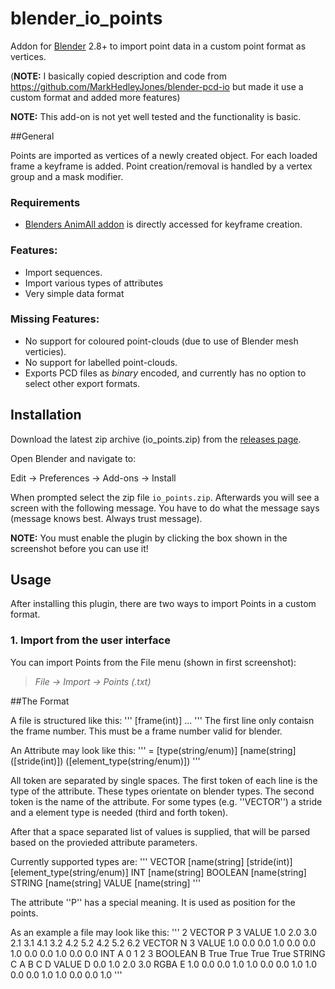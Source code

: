 # blender_io_points
Addon for [Blender](https://www.blender.org/) 2.8+ to import point data in a custom point format as vertices.

(**NOTE:** I basically copied description and code from https://github.com/MarkHedleyJones/blender-pcd-io but made it use a custom format and added more features)

**NOTE:** This add-on is not yet well tested and the functionality is basic.

##General

Points are imported as vertices of a newly created object. For each loaded frame a keyframe is added. Point creation/removal is handled by a vertex group and a mask modifier.

### Requirements
* [Blenders AnimAll addon](https://projects.blender.org/blender/blender-addons/src/branch/main/animation_animall) is directly accessed for keyframe creation.

### Features:
* Import sequences.
* Import various types of attributes
* Very simple data format

### Missing Features:
* No support for coloured point-clouds (due to use of Blender mesh verticies).
* No support for labelled point-clouds.
* Exports PCD files as *binary* encoded, and currently has no option to select other export formats.

## Installation
Download the latest zip archive (io_points.zip) from the [releases page](https://github.com/Destranix/blender_io_points/releases).

Open Blender and navigate to:

  Edit -> Preferences -> Add-ons -> Install

When prompted select the zip file `io_points.zip`.
Afterwards you will see a screen with the following message. You have to do what the message says (message knows best. Always trust message).

**NOTE:** You must enable the plugin by clicking the box shown in the screenshot before you can use it!

## Usage
After installing this plugin, there are two ways to import Points in a custom format.

### 1. Import from the user interface
You can import Points from the File menu (shown in first screenshot):

>  *File -> Import -> Points (.txt)*

##The Format

A file is structured like this:
'''
[frame(int)]
<attribute>
<attribute>
<attribute>
...
'''
The first line only contaisn the frame number. This must be a frame number valid for blender.

An Attribute may look like this:
'''
<attribute> =
[type(string/enum)] [name(string] ([stride(int)]) ([element_type(string/enum)]) <data>
'''

All token are separated by single spaces.
The first token of each line is the type of the attribute. These types orientate on blender types.
The second token is the name of the attribute.
For some types (e.g. ''VECTOR'') a stride and a element type is needed (third and forth token).

After that a space separated list of values is supplied, that will be parsed based on the provieded attribute parameters.

Currently supported types are:
'''
VECTOR [name(string] [stride(int)] [element_type(string/enum)] <data>
INT [name(string] <data>
BOOLEAN [name(string] <data>
STRING [name(string] <data>
VALUE [name(string] <data>
'''

The attribute ''P'' has a special meaning. It is used as position for the points.

As an example a file may look like this:
'''
2
VECTOR P 3 VALUE 1.0 2.0 3.0 2.1 3.1 4.1 3.2 4.2 5.2 4.2 5.2 6.2
VECTOR N 3 VALUE 1.0 0.0 0.0 1.0 0.0 0.0 1.0 0.0 0.0 1.0 0.0 0.0
INT A 0 1 2 3
BOOLEAN B True True True True
STRING C A B C D
VALUE D 0.0 1.0 2.0 3.0
RGBA E 1.0 0.0 0.0 1.0 1.0 0.0 0.0 1.0 1.0 0.0 0.0 1.0 1.0 0.0 0.0 1.0
'''